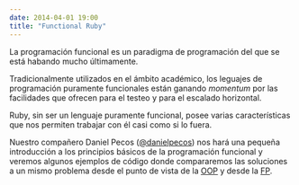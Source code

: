 ```yaml
---
date: 2014-04-01 19:00
title: "Functional Ruby"
---
```


La programación funcional es un paradigma de programación del que se está habando mucho últimamente. 

Tradicionalmente utilizados en el ámbito académico, los leguajes de programación puramente funcionales están ganando _momentum_ por las facilidades que ofrecen para el testeo y para el escalado horizontal.

Ruby, sin ser un lenguaje puramente funcional, posee varias características que nos permiten trabajar con él casi como si lo fuera.

Nuestro compañero Daniel Pecos ([@danielpecos](https://twitter.com/danielpecos)) nos hará una pequeña introducción a los principios básicos de la programación funcional y veremos algunos ejemplos de código donde compararemos las soluciones a un mismo problema desde el punto de vista de la [OOP](http://en.wikipedia.org/wiki/Object-oriented_programming) y desde la [FP](http://en.wikipedia.org/wiki/Functional_programming).
